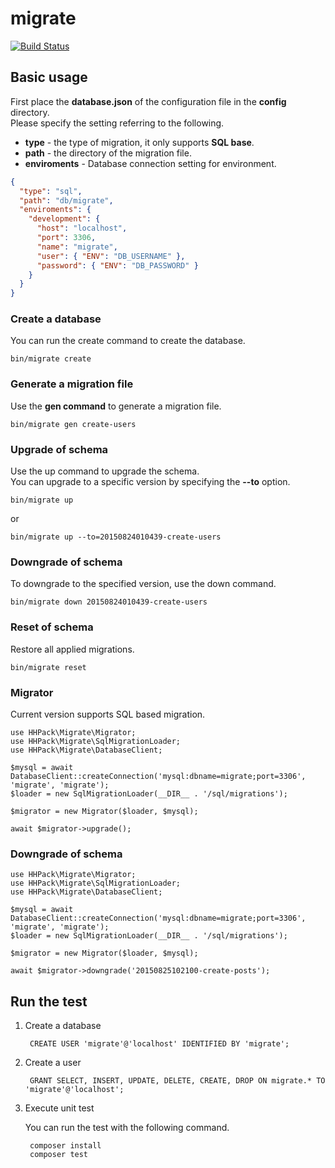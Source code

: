 # migrate

[![Build Status](https://travis-ci.org/hhpack/migrate.svg?branch=master)](https://travis-ci.org/hhpack/migrate)

## Basic usage

First place the **database.json** of the configuration file in the **config** directory.  
Please specify the setting referring to the following.  

* **type** - the type of migration, it only supports **SQL base**.
* **path** - the directory of the migration file.
* **enviroments** - Database connection setting for environment.

```json
{
  "type": "sql",
  "path": "db/migrate",
  "enviroments": {
    "development": {
      "host": "localhost",
      "port": 3306,
      "name": "migrate",
      "user": { "ENV": "DB_USERNAME" },
      "password": { "ENV": "DB_PASSWORD" }
    }
  }
}
```

### Create a database

You can run the create command to create the database.  

```shell
bin/migrate create
```

### Generate a migration file

Use the **gen command** to generate a migration file.

```shell
bin/migrate gen create-users
```

### Upgrade of schema

Use the up command to upgrade the schema.  
You can upgrade to a specific version by specifying the **--to** option.

```shell
bin/migrate up
```

or

```shell
bin/migrate up --to=20150824010439-create-users
```

### Downgrade of schema

To downgrade to the specified version, use the down command.

```shell
bin/migrate down 20150824010439-create-users
```

### Reset of schema

Restore all applied migrations.

```shell
bin/migrate reset
```

### Migrator

Current version supports SQL based migration.

```hack
use HHPack\Migrate\Migrator;
use HHPack\Migrate\SqlMigrationLoader;
use HHPack\Migrate\DatabaseClient;

$mysql = await DatabaseClient::createConnection('mysql:dbname=migrate;port=3306', 'migrate', 'migrate');
$loader = new SqlMigrationLoader(__DIR__ . '/sql/migrations');

$migrator = new Migrator($loader, $mysql);

await $migrator->upgrade();
```

### Downgrade of schema

```hack
use HHPack\Migrate\Migrator;
use HHPack\Migrate\SqlMigrationLoader;
use HHPack\Migrate\DatabaseClient;

$mysql = await DatabaseClient::createConnection('mysql:dbname=migrate;port=3306', 'migrate', 'migrate');
$loader = new SqlMigrationLoader(__DIR__ . '/sql/migrations');

$migrator = new Migrator($loader, $mysql);

await $migrator->downgrade('20150825102100-create-posts');
```

## Run the test

1. Create a database

		CREATE USER 'migrate'@'localhost' IDENTIFIED BY 'migrate';

2. Create a user

		GRANT SELECT, INSERT, UPDATE, DELETE, CREATE, DROP ON migrate.* TO 'migrate'@'localhost';

3. Execute unit test

	You can run the test with the following command.

		composer install
		composer test
